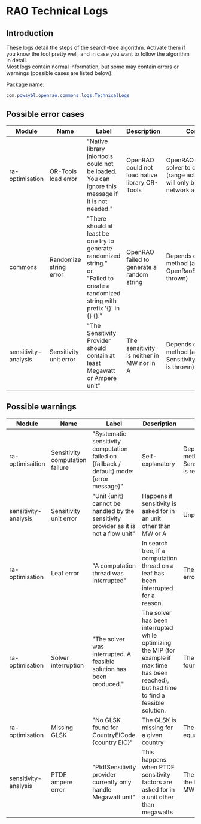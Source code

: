 # RAO Technical Logs

## Introduction

These logs detail the steps of the search-tree algorithm. Activate them if you know the tool pretty well, and in case
you want to follow the algorithm in detail.  
Most logs contain normal information, but some may contain errors or warnings (possible cases are listed below).

Package name:

~~~java
com.powsybl.openrao.commons.logs.TechnicalLogs
~~~

## Possible error cases

| Module               | Name                   | Label                                                                                                                                          | Description                                  | Consequence                                                                                                              |
|----------------------|------------------------|------------------------------------------------------------------------------------------------------------------------------------------------|----------------------------------------------|--------------------------------------------------------------------------------------------------------------------------|
| ra-optimisation      | OR-Tools load error    | "Native library jniortools could not be loaded. You can ignore this message if it is not needed."                                              | OpenRAO could not load native library OR-Tools | OpenRAO cannot call a solver to optimize the MIP (range actions). The RAO will only be able to optimize network actions. |
| commons              | Randomize string error | "There should at least be one try to generate randomized string." <br>or<br> "Failed to create a randomized string with prefix '{}' in {} {}." | OpenRAO failed to generate a random string     | Depends on the calling method (an OpenRaoException is thrown)                                                            |
| sensitivity-analysis | Sensitivity unit error | "The Sensitivity Provider should contain at least Megawatt or Ampere unit"                                                                     | The sensitivity is neither in MW nor in A    | Depends on the calling method (a SensitivityAnalysisException is thrown)                                                 |

## Possible warnings

| Module               | Name                            | Label                                                                                     | Description                                                                                                                                    | Consequence                                                                   |
|----------------------|---------------------------------|-------------------------------------------------------------------------------------------|------------------------------------------------------------------------------------------------------------------------------------------------|-------------------------------------------------------------------------------|
| ra-optimisaition     | Sensitivity computation failure | "Systematic sensitivity computation failed on {fallback / default} mode: {error message}" | Self-explanatory                                                                                                                               | Depends on the calling method (the SensitivityAnalysisException is re-thrown) |
| sensitivity-analysis | Sensitivity unit error          | "Unit {unit} cannot be handled by the sensitivity provider as it is not a flow unit"      | Happens if sensitivity is asked for in an unit other than MW or A                                                                              | Unpredictable                                                                 |
| ra-optimisation      | Leaf error                      | "A computation thread was interrupted"                                                    | In search tree, if a computation thread on a leaf has been interrupted for a reason.                                                           | The RAO skips the leaf in error.                                              | 
| ra-optimisation      | Solver interruption             | "The solver was interrupted. A feasible solution has been produced."                      | The solver has been interrupted while optimizing the MIP (for example if max time has been reached), but had time to find a feasible solution. | The best feasible solution found by the solver is used.                       |
| ra-optimisation      | Missing GLSK                    | "No GLSK found for CountryEICode {country EIC}"                                           | The GLSK is missing for a given country                                                                                                        | The PTDF is considered equal to zero                                          |
| sensitivity-analysis | PTDF ampere error               | "PtdfSensitivity provider currently only handle Megawatt unit"                            | This happens when PTDF sensitivity factors are asked for in a unit other than megawatts                                                        | The warning is printed and the factors are computed in MW                     |